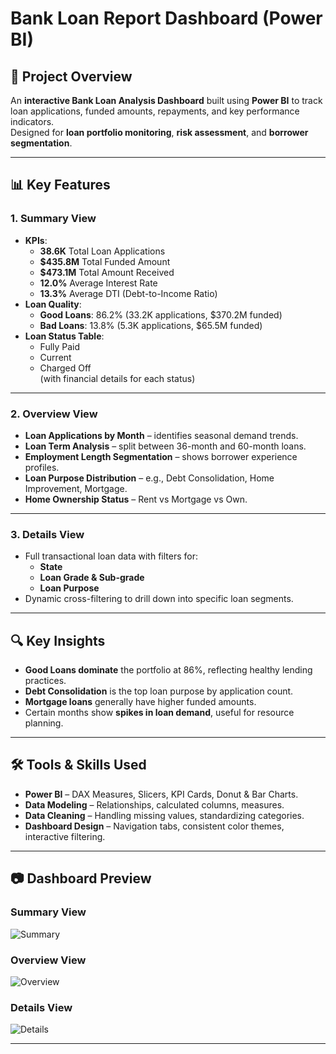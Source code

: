 # Bank Loan Report Dashboard (Power BI)

## 📌 Project Overview
An **interactive Bank Loan Analysis Dashboard** built using **Power BI** to track loan applications, funded amounts, repayments, and key performance indicators.  
Designed for **loan portfolio monitoring**, **risk assessment**, and **borrower segmentation**.

---

## 📊 Key Features

### **1. Summary View**
- **KPIs**:
  - **38.6K** Total Loan Applications
  - **$435.8M** Total Funded Amount
  - **$473.1M** Total Amount Received
  - **12.0%** Average Interest Rate
  - **13.3%** Average DTI (Debt-to-Income Ratio)
- **Loan Quality**:
  - **Good Loans**: 86.2% (33.2K applications, $370.2M funded)
  - **Bad Loans**: 13.8% (5.3K applications, $65.5M funded)
- **Loan Status Table**:
  - Fully Paid
  - Current
  - Charged Off  
  (with financial details for each status)

---

### **2. Overview View**
- **Loan Applications by Month** – identifies seasonal demand trends.
- **Loan Term Analysis** – split between 36-month and 60-month loans.
- **Employment Length Segmentation** – shows borrower experience profiles.
- **Loan Purpose Distribution** – e.g., Debt Consolidation, Home Improvement, Mortgage.
- **Home Ownership Status** – Rent vs Mortgage vs Own.

---

### **3. Details View**
- Full transactional loan data with filters for:
  - **State**
  - **Loan Grade & Sub-grade**
  - **Loan Purpose**
- Dynamic cross-filtering to drill down into specific loan segments.

---

## 🔍 Key Insights
- **Good Loans dominate** the portfolio at 86%, reflecting healthy lending practices.
- **Debt Consolidation** is the top loan purpose by application count.
- **Mortgage loans** generally have higher funded amounts.
- Certain months show **spikes in loan demand**, useful for resource planning.

---

## 🛠 Tools & Skills Used
- **Power BI** – DAX Measures, Slicers, KPI Cards, Donut & Bar Charts.
- **Data Modeling** – Relationships, calculated columns, measures.
- **Data Cleaning** – Handling missing values, standardizing categories.
- **Dashboard Design** – Navigation tabs, consistent color themes, interactive filtering.

---

## 📷 Dashboard Preview
### Summary View
![Summary](Summary.png)

### Overview View
![Overview](Overview.png)

### Details View
![Details](Details.png)

---

